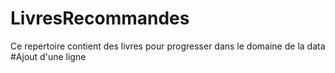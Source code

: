 # LivresRecommandes
Ce repertoire contient des livres pour progresser dans le domaine de la data
#Ajout d'une ligne
